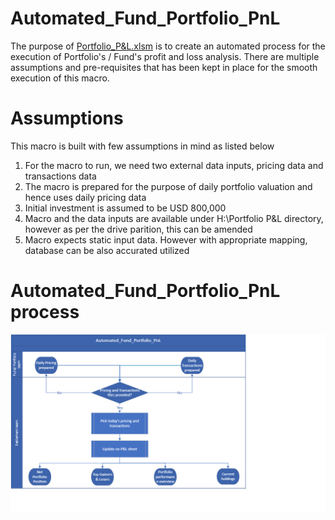 # Automated_Fund_Portfolio_PnL
The purpose of [Portfolio_P&L.xlsm](https://github.com/Vanipreet/Automated_Fund_Portfolio_PnL/blob/master/Portfolio_P%26L.xlsm) is to create an automated process for the execution of Portfolio's / Fund's profit and loss analysis. There are multiple assumptions and pre-requisites that has been kept in place for the smooth execution of this macro.

# Assumptions
This macro is built with few assumptions in mind as listed below

1. For the macro to run, we need two external data inputs, pricing data and transactions data
2. The macro is prepared for the purpose of daily portfolio valuation and hence uses daily pricing data
3. Initial investment is assumed to be USD 800,000 
4. Macro and the data inputs are available under H:\Portfolio P&L directory, however as per the drive parition, this can be amended
5. Macro expects static input data. However with appropriate mapping, database can be also accurated utilized


# Automated_Fund_Portfolio_PnL process
![alt text](https://github.com/Vanipreet/Automated_Fund_Portfolio_PnL/blob/master/Process_Automated_PnL.png)
